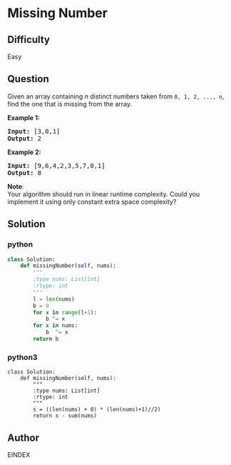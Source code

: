 # Missing Number

## Difficulty
Easy

## Question
<p>Given an array containing <i>n</i> distinct numbers taken from <code>0, 1, 2, ..., n</code>, find the one that is missing from the array.</p>

<p><b>Example 1:</b></p>

<pre>
<b>Input:</b> [3,0,1]
<b>Output:</b> 2
</pre>

<p><b>Example 2:</b></p>

<pre>
<b>Input:</b> [9,6,4,2,3,5,7,0,1]
<b>Output:</b> 8
</pre>

<p><b>Note</b>:<br />
Your algorithm should run in linear runtime complexity. Could you implement it using only constant extra space complexity?</p>

## Solution
### python
```python
class Solution:
    def missingNumber(self, nums):
        """
        :type nums: List[int]
        :rtype: int
        """
        l = len(nums)
        b = 0
        for x in range(l+1):
            b ^= x
        for x in nums:
            b  ^= x
        return b

```
### python3
```python3
class Solution:
    def missingNumber(self, nums):
        """
        :type nums: List[int]
        :rtype: int
        """
        s = ((len(nums) + 0) * (len(nums)+1)//2)
        return s - sum(nums)

```

## Author
EINDEX